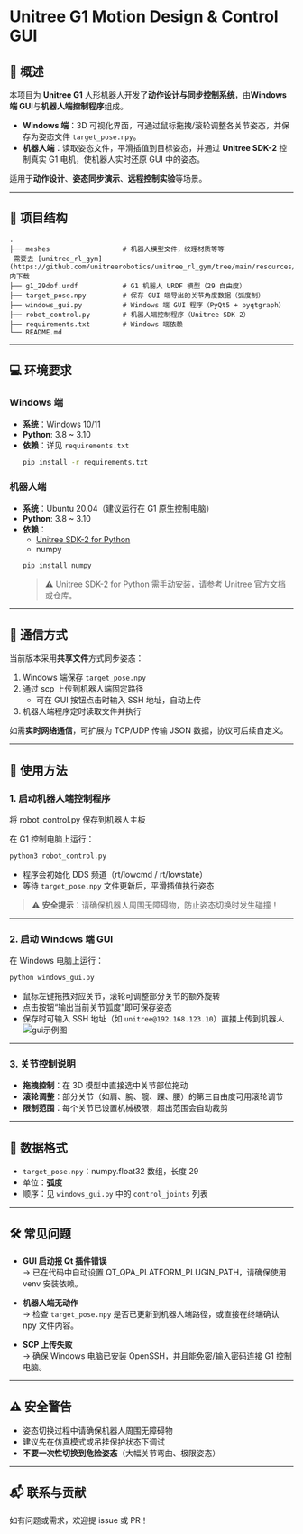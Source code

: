 # Unitree G1 Motion Design & Control GUI

## 📖 概述
本项目为 **Unitree G1** 人形机器人开发了**动作设计与同步控制系统**，由**Windows 端 GUI**与**机器人端控制程序**组成。  

- **Windows 端**：3D 可视化界面，可通过鼠标拖拽/滚轮调整各关节姿态，并保存为姿态文件 `target_pose.npy`。  
- **机器人端**：读取姿态文件，平滑插值到目标姿态，并通过 **Unitree SDK-2** 控制真实 G1 电机，使机器人实时还原 GUI 中的姿态。  

适用于**动作设计**、**姿态同步演示**、**远程控制实验**等场景。

---

## 📂 项目结构

```
.
├── meshes                  # 机器人模型文件，纹理材质等等
 需要去 [unitree_rl_gym] (https://github.com/unitreerobotics/unitree_rl_gym/tree/main/resources/robots/g1_description/meshes) 内下载
├── g1_29dof.urdf           # G1 机器人 URDF 模型（29 自由度）
├── target_pose.npy         # 保存 GUI 端导出的关节角度数据（弧度制）
├── windows_gui.py          # Windows 端 GUI 程序（PyQt5 + pyqtgraph）
├── robot_control.py        # 机器人端控制程序（Unitree SDK-2）
├── requirements.txt        # Windows 端依赖
└── README.md
```

---

## 💻 环境要求

### Windows 端

- **系统**：Windows 10/11
- **Python**: 3.8 ~ 3.10
- **依赖**：详见 `requirements.txt`
  ```bash
  pip install -r requirements.txt
  ```

### 机器人端

- **系统**：Ubuntu 20.04（建议运行在 G1 原生控制电脑）
- **Python**: 3.8 ~ 3.10
- **依赖**：
  - [Unitree SDK-2 for Python](https://github.com/unitreerobotics)
  - numpy
  ```bash
  pip install numpy
  ```
  > ⚠️ Unitree SDK-2 for Python 需手动安装，请参考 Unitree 官方文档或仓库。

---

## 🔌 通信方式

当前版本采用**共享文件**方式同步姿态：

1. Windows 端保存 `target_pose.npy`
2. 通过 scp 上传到机器人端固定路径
   - 可在 GUI 按钮点击时输入 SSH 地址，自动上传
3. 机器人端程序定时读取文件并执行

如需**实时网络通信**，可扩展为 TCP/UDP 传输 JSON 数据，协议可后续自定义。

---

## 🚀 使用方法

### 1. 启动机器人端控制程序

将 robot_control.py 保存到机器人主板

在 G1 控制电脑上运行：

```bash
python3 robot_control.py
```

- 程序会初始化 DDS 频道（rt/lowcmd / rt/lowstate）
- 等待 `target_pose.npy` 文件更新后，平滑插值执行姿态

> ⚠️ **安全提示**：请确保机器人周围无障碍物，防止姿态切换时发生碰撞！

---

### 2. 启动 Windows 端 GUI

在 Windows 电脑上运行：

```bash
python windows_gui.py
```

- 鼠标左键拖拽对应关节，滚轮可调整部分关节的额外旋转
- 点击按钮“输出当前关节弧度”即可保存姿态
- 保存时可输入 SSH 地址（如 `unitree@192.168.123.10`）直接上传到机器人
![gui示例图](images/gui.png)
---

### 3. 关节控制说明

- **拖拽控制**：在 3D 模型中直接选中关节部位拖动
- **滚轮调整**：部分关节（如肩、腕、髋、踝、腰）的第三自由度可用滚轮调节
- **限制范围**：每个关节已设置机械极限，超出范围会自动裁剪

---

## 📏 数据格式

- `target_pose.npy`：numpy.float32 数组，长度 29
- 单位：**弧度**
- 顺序：见 `windows_gui.py` 中的 `control_joints` 列表

---

## 🛠 常见问题

- **GUI 启动报 Qt 插件错误**  
  → 已在代码中自动设置 QT_QPA_PLATFORM_PLUGIN_PATH，请确保使用 venv 安装依赖。

- **机器人端无动作**  
  → 检查 `target_pose.npy` 是否已更新到机器人端路径，或直接在终端确认 npy 文件内容。

- **SCP 上传失败**  
  → 确保 Windows 电脑已安装 OpenSSH，并且能免密/输入密码连接 G1 控制电脑。

---

## ⚠️ 安全警告

- 姿态切换过程中请确保机器人周围无障碍物
- 建议先在仿真模式或吊挂保护状态下调试
- **不要一次性切换到危险姿态**（大幅关节弯曲、极限姿态）

---

## 📬 联系与贡献

如有问题或需求，欢迎提 issue 或 PR！
